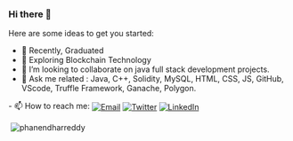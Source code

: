 ### Hi there 👋

Here are some ideas to get you started:

- 🔭 Recently, Graduated
- 🌱 Exploring Blockchain Technology
- 👯 I’m looking to collaborate on java full stack development projects.
- 💬 Ask me related : Java, C++, Solidity, MySQL, HTML, CSS, JS, GitHub, VScode, Truffle Framework, Ganache, Polygon.
<p> - 📫 How to reach me: <a href="phanendharreddykusuma@gmail.com" target="blank"> <img align="center" alt="Email"  /></a> <a href="https://twitter.com/phanendharr_ddy" target="blank"><img align="center"  alt="Twitter" /></a> <a href="https://linkedin.com/in/https://www.linkedin.com/in/phanendharreddy/" target="blank"><img align="center"  alt="LinkedIn" /></a>
   </p>
   


<p>&nbsp;<img align="center" src="https://github-readme-stats.vercel.app/api?username=phanendharreddy&show_icons=true&locale=en" alt="phanendharreddy" /></p>
